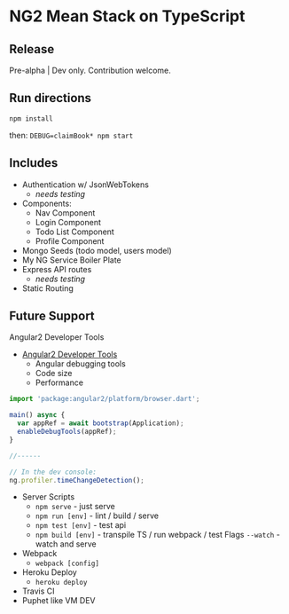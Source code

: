 # NG2 Mean Stack on TypeScript

## Release
Pre-alpha | Dev only. Contribution welcome.

## Run directions
`npm install`

then:
`DEBUG=claimBook* npm start`

## Includes	
* Authentication w/ JsonWebTokens
	- *needs testing*
* Components:
	- Nav Component
	- Login Component
	- Todo List Component
	- Profile Component 
* Mongo Seeds (todo model, users model)
* My NG Service Boiler Plate
* Express API routes
	- *needs testing*
* Static Routing

## Future Support
Angular2 Developer Tools
- [Angular2 Developer Tools](https://github.com/angular/angular/blob/master/TOOLS_DART.md)
	- Angular debugging tools
	- Code size
	- Performance

```javascript
import 'package:angular2/platform/browser.dart';

main() async {
  var appRef = await bootstrap(Application);
  enableDebugTools(appRef);
}

//------

// In the dev console:
ng.profiler.timeChangeDetection();
```

- Server Scripts
	- `npm serve` - just serve
	- `npm run [env]` - lint / build / serve
	- `npm test [env]` - test api
	- `npm build [env]` - transpile TS / run webpack / test
	Flags
		`--watch` - watch and serve
- Webpack
	- `webpack [config]`
- Heroku Deploy
	- `heroku deploy`
- Travis CI
- Puphet like VM DEV
